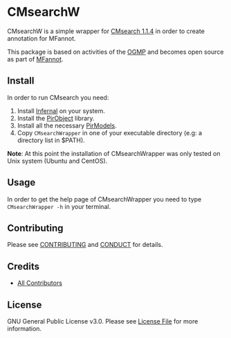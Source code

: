 # CMsearchW

CMsearchW is a simple wrapper for [CMsearch 1.1.4](http://eddylab.org/infernal/) in order to create annotation for MFannot.

This package is based on activities of  the [OGMP](http://megasun.bch.umontreal.ca/ogmp/) and becomes open source as part of [MFannot](http://megasun.bch.umontreal.ca/RNAweasel/).

## Install

In order to run CMsearch you need:

1. Install [Infernal](http://eddylab.org/infernal/) on your system.
2. Install the [PirObject](https://github.com/prioux/PirObject) library.
3. Install all the necessary [PirModels](https://github.com/BFL-lab/PirModels).
4. Copy `CMsearchWrapper` in one of your executable directory (e.g: a directory list in $PATH).

**Note**: At this point the installation of CMsearchWrapper was only tested on Unix system (Ubuntu and CentOS).

## Usage

In order to get the help page of CMsearchWrapper you need to type `CMsearchWrapper -h` in your terminal.

## Contributing

Please see [CONTRIBUTING](CONTRIBUTING.md) and [CONDUCT](CONDUCT.md) for details.

## Credits

- [All Contributors](https://github.com/BFL-lab/CMsearchW/graphs/contributors)

## License

GNU General Public License v3.0. Please see [License File](LICENSE.md) for more information.
